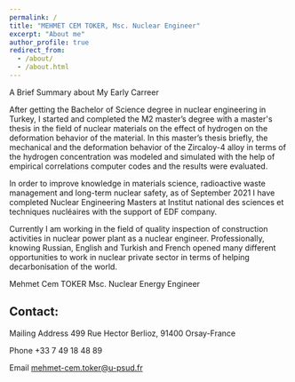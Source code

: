 ```yaml
---
permalink: /
title: "MEHMET CEM TOKER, Msc. Nuclear Engineer"
excerpt: "About me"
author_profile: true
redirect_from: 
  - /about/
  - /about.html
---
```

A Brief Summary about My Early Carreer

  After getting the Bachelor of Science degree in nuclear engineering in Turkey, I started and completed the M2 master’s degree with a master's thesis in the field of nuclear materials on the effect of hydrogen on the deformation behavior of the material. In this master’s thesis briefly, the mechanical and the deformation behavior of the Zircaloy-4 alloy in terms of the hydrogen concentration was modeled and simulated with the help of empirical correlations computer codes and the results were evaluated. 

  In order to improve knowledge in materials science, radioactive waste management and long-term nuclear safety, as of September 2021 I have completed Nuclear Engineering Masters at Institut national des sciences et techniques nucléaires with the support of EDF company.
  
  Currently I am working in the field of quality inspection of construction activities in nuclear power plant as a nuclear engineer. Professionally, knowing Russian, English and Turkish and French opened many different opportunities to work in nuclear private sector in terms of helping decarbonisation of the world.
  
  
Mehmet Cem TOKER
Msc. Nuclear Energy Engineer


Contact:
------
Mailing Address
499 Rue Hector Berlioz, 91400 Orsay-France

Phone
+33 7 49 18 48 89

Email
mehmet-cem.toker@u-psud.fr

